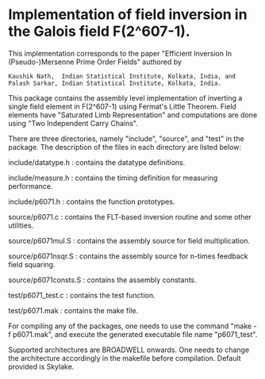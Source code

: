 # Implementation of field inversion in the Galois field F(2^607-1).

This implementation corresponds to the paper "Efficient Inversion In (Pseudo-)Mersenne Prime Order Fields" 
authored by

    Kaushik Nath,  Indian Statistical Institute, Kolkata, India, and   
    Palash Sarkar, Indian Statistical Institute, Kolkata, India.

This package contains the assembly level implementation of inverting a single field element in F(2^607-1) 
using Fermat's Little Theorem. Field elements have "Saturated Limb Representation" and computations are 
done using "Two Independent Carry Chains".

There are three directories, namely "include", "source", and "test" in the package. The description of the 
files in each directory are listed below:

include/datatype.h  	:  contains the datatype definitions.

include/measure.h   	:  contains the timing definition for measuring performance.

include/p6071.h    	:  contains the function prototypes.

source/p6071.c		:  contains the FLT-based inversion routine and some other utilities.

source/p6071mul.S	:  contains the assembly source for field multiplication.

source/p6071nsqr.S	:  contains the assembly source for n-times feedback field squaring.

source/p6071consts.S	:  contains the assembly constants.

test/p6071_test.c	:  contains the test function.

test/p6071.mak		:  contains the make file.
    
For compiling any of the packages, one needs to use the command "make -f p6071.mak", and execute the generated 
executable file name "p6071_test".

Supported architectures are BROADWELL onwards. 
One needs to change the architecture accordingly in the makefile before compilation. Default provided is Skylake.
